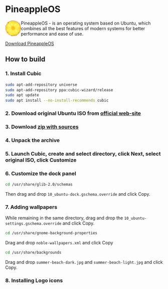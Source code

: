 # PineappleOS

<img align="left" width="50" src="./start-here-symbolic.svg">

PineappleOS - is an operating system based on Ubuntu, which combines all the best features of modern systems for better performance and ease of use.

[Download PineappleOS]()

## How to build
### 1. Install Cubic
```bash
sudo apt-add-repository universe
sudo apt-add-repository ppa:cubic-wizard/release
sudo apt update
sudo apt install --no-install-recommends cubic
```
### 2. Download original Ubuntu ISO from [official web-site](https://ubuntu.com/download/desktop)
### 3. Download [zip with sources](https://github.com/VladislavBanitsky/PineappleOS/archive/refs/heads/main.zip)
### 4. Unpack the archive
### 5. Launch Cubic, create and select directory, click Next, select original ISO, click Customize
### 6. Customize the dock panel
```bash
cd /usr/share/glib-2.0/schemas
```
Then drag and drop ```10_ubuntu-dock.gschema.override``` and click Copy.
### 7. Adding wallpapers
While remaining in the same directory, drag and drop the ```10_ubuntu-settings.gschema.override``` and click Copy.
```bash
cd /usr/share/gnome-background-properties
```
Drag and drop ```noble-wallpapers.xml``` and click Copy
```bash
cd /usr/share/backgrounds
```
Drag and drop ```summer-beach-dark.jpg``` and ```summer-beach-light.jpg``` and click Copy.
### 8. Installing Logo icons

